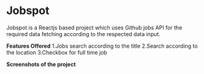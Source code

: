# Jobspot

Jobspot is a Reactjs based project which uses Github jobs API for the required data fetching according to the respected data input.

**Features Offered**
1.Jobs search according to the title
2.Search according to the location
3.Checkbox for full time job

**Screenshots of the project**
